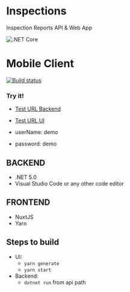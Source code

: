 # Inspections
Inspection Reports API & Web App

![.NET Core](https://github.com/ivaneliasoo/Inspections/workflows/.NET%20Core/badge.svg)

# Mobile Client
[![Build status](https://build.appcenter.ms/v0.1/apps/c0aef46b-14ea-490f-aac3-f99e4e1f6b3b/branches/dev/badge)](https://appcenter.ms)

### Try it!
- [Test URL Backend](http://cseinternal-test.ap-southeast-1.elasticbeanstalk.com/)
- [Test URL UI](http://cseinternal-test.ap-southeast-1.elasticbeanstalk.com:3000/)

- userName: demo
- password: demo

BACKEND
----------
- .NET 5.0
- Visual Studio Code or any other code editor

FRONTEND
----------
- NuxtJS
- Yarn

Steps to build
---
- UI:
  - `yarn generate`
  - `yarn start`
- Backend:
  - `dotnet run` from api path
